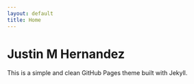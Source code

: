 ```yaml
---
layout: default  
title: Home
---
```


# Justin M Hernandez
This is a simple and clean GitHub Pages theme built with Jekyll.
